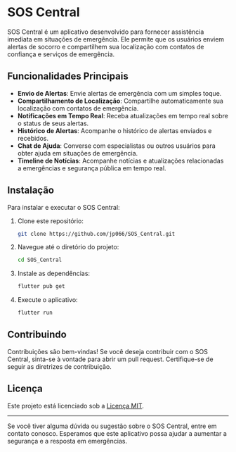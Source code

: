 # SOS Central

SOS Central é um aplicativo desenvolvido para fornecer assistência imediata em situações de emergência. Ele permite que os usuários enviem alertas de socorro e compartilhem sua localização com contatos de confiança e serviços de emergência.

## Funcionalidades Principais

- **Envio de Alertas**: Envie alertas de emergência com um simples toque.
- **Compartilhamento de Localização**: Compartilhe automaticamente sua localização com contatos de emergência.
- **Notificações em Tempo Real**: Receba atualizações em tempo real sobre o status de seus alertas.
- **Histórico de Alertas**: Acompanhe o histórico de alertas enviados e recebidos.
- **Chat de Ajuda**: Converse com especialistas ou outros usuários para obter ajuda em situações de emergência.
- **Timeline de Notícias**: Acompanhe notícias e atualizações relacionadas a emergências e segurança pública em tempo real.

## Instalação

Para instalar e executar o SOS Central:

1. Clone este repositório:
    ```bash
    git clone https://github.com/jp066/SOS_Central.git
    ```
2. Navegue até o diretório do projeto:
    ```bash
    cd SOS_Central
    ```
3. Instale as dependências:
    ```bash
    flutter pub get
    ```
4. Execute o aplicativo:
    ```bash
    flutter run
    ```

## Contribuindo

Contribuições são bem-vindas! Se você deseja contribuir com o SOS Central, sinta-se à vontade para abrir um pull request. Certifique-se de seguir as diretrizes de contribuição.

## Licença

Este projeto está licenciado sob a [Licença MIT](LICENSE).

---

Se você tiver alguma dúvida ou sugestão sobre o SOS Central, entre em contato conosco. Esperamos que este aplicativo possa ajudar a aumentar a segurança e a resposta em emergências.

